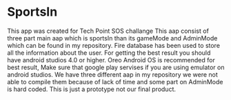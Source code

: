 # SportsIn
This app was created for Tech Point SOS challange
This aap consist of three part main aap which is sportsIn than its gameMode and AdminMode which can be found in my repository.
Fire database has been used to store all the information about the user.
For getting the best result you should have android studios 4.0 or higher.
Oreo Android OS is recommended for best result, Make sure that google play servises if you are using emulator on android studios. 
We have three different aap in my repository we were not able to compile them because of lack of time and some part on AdminMode is hard coded.
This is just a prototype not our final product.
